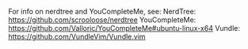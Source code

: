 For info on nerdtree and YouCompleteMe, see:
NerdTree: https://github.com/scrooloose/nerdtree
YouCompleteMe: https://github.com/Valloric/YouCompleteMe#ubuntu-linux-x64
Vundle: https://github.com/VundleVim/Vundle.vim
